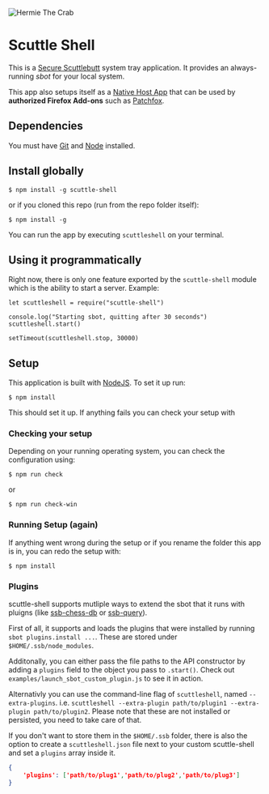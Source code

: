 ![Hermie The Crab](/icon.png)

# Scuttle Shell

This is a [Secure Scuttlebutt](http://scuttlebutt.nz) system tray application. It provides an always-running _sbot_ for your local system.

This app also setups itself as a [Native Host App](https://developer.mozilla.org/en-US/Add-ons/WebExtensions/Native_messaging) that can be used by **authorized Firefox Add-ons** such as [Patchfox](https://github.com/soapdog/patchfox).

## Dependencies

You must have [Git](https://git-scm.com) and [Node](https://nodejs.org) installed.

## Install globally

```
$ npm install -g scuttle-shell
```

or if you cloned this repo (run from the repo folder itself):

```
$ npm install -g
```

You can run the app by executing `scuttleshell` on your terminal.

## Using it programmatically

Right now, there is only one feature exported by the `scuttle-shell` module which is the ability to start a server. Example:

```
let scuttleshell = require("scuttle-shell")

console.log("Starting sbot, quitting after 30 seconds")
scuttleshell.start()

setTimeout(scuttleshell.stop, 30000)
```

## Setup

This application is built with [NodeJS](https://nodejs.org). To set it up run:

```
$ npm install
```

This should set it up. If anything fails you can check your setup with

### Checking your setup

Depending on your running operating system, you can check the configuration using:

```
$ npm run check
```

or

```
$ npm run check-win
```

### Running Setup (again)

If anything went wrong during the setup or if you rename the folder this app is in, you can redo the setup with:

```
$ npm install
```

### Plugins

scuttle-shell supports mutliple ways to extend the sbot that it runs with pluigns (like [ssb-chess-db](https://github.com/Happy0/ssb-chess-db) or [ssb-query](https://github.com/dominictarr/ssb-query)).

First of all, it supports and loads the plugins that were installed by running `sbot plugins.install ...`.
These are stored under `$HOME/.ssb/node_modules`.

Additonally, you can either pass the file paths to the API constructor by adding a `plugins` field to the object you pass to `.start()`. Check out `examples/launch_sbot_custom_plugin.js` to see it in action.

Alternativly you can use the command-line flag of `scuttleshell`, named `--extra-plugins`. i.e. `scuttleshell --extra-plugin path/to/plugin1 --extra-plugin path/to/plugin2`. Please note that these are not installed or persisted, you need to take care of that.

If you don't want to store them in the `$HOME/.ssb` folder, there is also the option to create a `scuttleshell.json` file next to your custom scuttle-shell and set a `plugins` array inside it.

```json
{
    'plugins': ['path/to/plug1','path/to/plug2','path/to/plug3']
}
```
